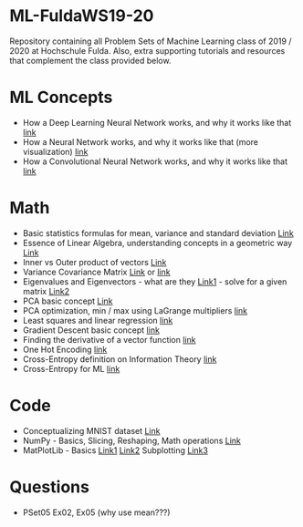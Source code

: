 # ML-FuldaWS19-20
Repository containing all Problem Sets of Machine Learning class of 2019 / 2020 at Hochschule Fulda.
Also, extra supporting tutorials and resources that complement the class provided below.

# ML Concepts
* How a Deep Learning Neural Network works, and why it works like that [link](https://www.youtube.com/watch?v=JN6H4rQvwgY)
* How a Neural Network works, and why it works like that (more visualization) [link](https://www.youtube.com/watch?v=aircAruvnKk&list=PLZHQObOWTQDNU6R1_67000Dx_ZCJB-3pi)
* How a Convolutional Neural Network works, and why it works like that [link](https://www.youtube.com/watch?v=H-HVZJ7kGI0)

# Math
* Basic statistics formulas for mean, variance and standard deviation [Link](https://www.youtube.com/watch?v=E4HAYd0QnRc) 
* Essence of Linear Algebra, understanding concepts in a geometric way [Link](https://www.youtube.com/playlist?list=PLZHQObOWTQDPD3MizzM2xVFitgF8hE_ab)
* Inner vs Outer product of vectors [Link](https://www.youtube.com/watch?v=FCmH4MqbFGs)
* Variance Covariance Matrix [Link](https://www.youtube.com/watch?v=G16c2ZODcg8) or [link](https://www.youtube.com/watch?v=0GzMcUy7ZI0)
* Eigenvalues and Eigenvectors - what are they [Link1](https://www.youtube.com/watch?v=G4N8vJpf7hM) - solve for a given matrix [Link2](https://www.youtube.com/watch?v=IdsV0RaC9jM)
* PCA basic concept [Link](https://www.youtube.com/watch?v=FgakZw6K1QQ)
* PCA optimization, min / max using LaGrange multipliers [link](https://www.youtube.com/watch?v=MUENAuYkgmI&t=368s)
* Least squares and linear regression [link](https://www.youtube.com/watch?v=PaFPbb66DxQ)
* Gradient Descent basic concept [link](https://www.youtube.com/watch?v=sDv4f4s2SB8)
* Finding the derivative of a vector function [link](https://www.youtube.com/watch?v=i9FugTcqWKo)
* One Hot Encoding [link](https://www.youtube.com/watch?v=v_4KWmkwmsU)
* Cross-Entropy definition on Information Theory [link](https://www.youtube.com/watch?v=ErfnhcEV1O8)
* Cross-Entropy for ML [link](https://www.youtube.com/watch?v=tRsSi_sqXjI)


# Code
* Conceptualizing MNIST dataset [Link](https://www.youtube.com/watch?v=ARODjRbGbSg) 
* NumPy - Basics, Slicing, Reshaping, Math operations [Link](https://www.youtube.com/watch?v=GB9ByFAIAH4)
* MatPlotLib - Basics [Link1](https://www.youtube.com/watch?v=UO98lJQ3QGI) [Link2](https://www.youtube.com/watch?v=nKxLfUrkLE8) Subplotting [Link3](https://www.youtube.com/watch?v=XFZRVnP-MTU)

# Questions
* PSet05 Ex02, Ex05 (why use mean???)
